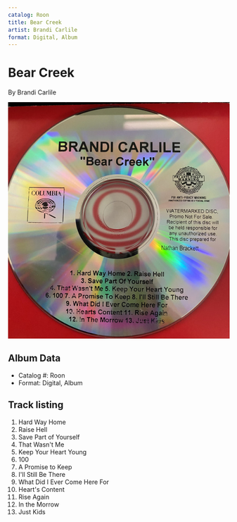 ```yaml
---
catalog: Roon
title: Bear Creek
artist: Brandi Carlile
format: Digital, Album
---
```


# Bear Creek

By Brandi Carlile

![](../../assets/albumcovers/Brandi_Carlile-Bear_Creek.png)

## Album Data

- Catalog #: Roon
- Format: Digital, Album


## Track listing


1. Hard Way Home
2. Raise Hell
3. Save Part of Yourself
4. That Wasn't Me
5. Keep Your Heart Young
6. 100
7. A Promise to Keep
8. I'll Still Be There
9. What Did I Ever Come Here For
10. Heart's Content
11. Rise Again
12. In the Morrow
13. Just Kids

